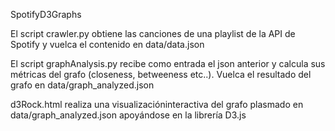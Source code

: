 SpotifyD3Graphs

El script crawler.py obtiene las canciones de una playlist de la API de Spotify y vuelca el contenido en data/data.json

El script graphAnalysis.py recibe como entrada el json anterior y calcula sus métricas del grafo (closeness, betweeness etc..). Vuelca el resultado del grafo en data/graph_analyzed.json

d3Rock.html realiza una visualizacióninteractiva del grafo plasmado en data/graph_analyzed.json apoyándose en la librería D3.js